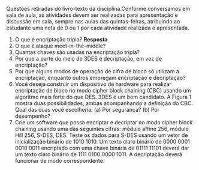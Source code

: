 Questões retiradas do livro-texto da disciplina.Conforme conversamos em sala de aula, as atividades devem ser realizadas para apresentação e discussão em sala, sempre nas aulas das quintas-feiras, atribuindo ao estudante uma nota de 0 ou 1 por cada atividade realizada e apresentada.
1. O que é encriptação tripla?
**Resposta**
2. O que é ataque meet-in-the-middle?
3. Quantas chaves são usadas na encriptação tripla?
4. Por que a parte do meio do 3DES é decriptação, em vez de encriptação?
5. Por que alguns modos de operação de cifra de bloco só utilizam a encriptação, enquanto outros empregam encriptação e decriptação?
6. Você deseja construir um dispositivo de hardware para realizar encriptação de bloco no modo cipher block chaining (CBC) usando um algoritmo mais forte do que DES. 3DES é um bom candidato. A Figura 1 mostra duas possibilidades, ambas acompanhando a definição do CBC. Qual das duas você escolheria:
 (a) Por segurança?
 (b) Por desempenho?
7. Crie um software que possa encriptar e decriptar no modo cipher block chaining usando uma das seguintes cifras: módulo affine 256, módulo Hill 256, S-DES, DES. Teste os dados para S-DES usando um vetor de inicialização binário de 1010 1010. Um texto claro binário de 0000 0001 0010 0011 encriptado com uma chave binária de 01111 11101 deverá dar um texto claro binário de 1111 0100 0000 1011. A decriptação deverá funcionar de modo correspondente.
